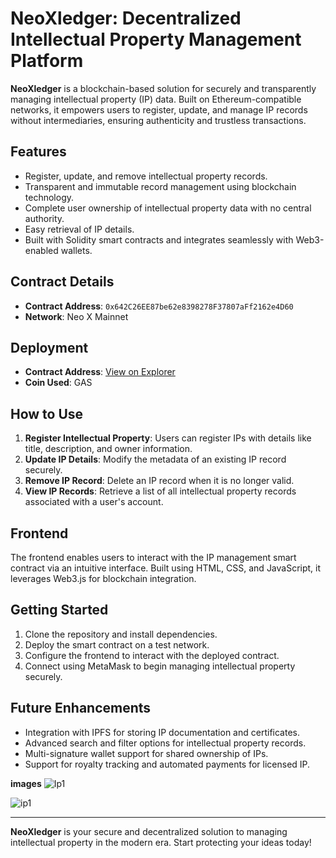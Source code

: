 # NeoXledger: Decentralized Intellectual Property Management Platform

**NeoXledger** is a blockchain-based solution for securely and transparently managing intellectual property (IP) data. Built on Ethereum-compatible networks, it empowers users to register, update, and manage IP records without intermediaries, ensuring authenticity and trustless transactions.

## Features
- Register, update, and remove intellectual property records.
- Transparent and immutable record management using blockchain technology.
- Complete user ownership of intellectual property data with no central authority.
- Easy retrieval of IP details.
- Built with Solidity smart contracts and integrates seamlessly with Web3-enabled wallets.

## Contract Details
- **Contract Address**: `0x642C26EE87be62e8398278F37807aFf2162e4D60`
- **Network**: Neo X Mainnet

## Deployment
- **Contract Address**: [View on Explorer](https://xexplorer.neo.org/address/0x642C26EE87be62e8398278F37807aFf2162e4D60)
- **Coin Used**: GAS

## How to Use
1. **Register Intellectual Property**: Users can register IPs with details like title, description, and owner information.
2. **Update IP Details**: Modify the metadata of an existing IP record securely.
3. **Remove IP Record**: Delete an IP record when it is no longer valid.
4. **View IP Records**: Retrieve a list of all intellectual property records associated with a user's account.

## Frontend
The frontend enables users to interact with the IP management smart contract via an intuitive interface. Built using HTML, CSS, and JavaScript, it leverages Web3.js for blockchain integration.

## Getting Started
1. Clone the repository and install dependencies.
2. Deploy the smart contract on a test network.
3. Configure the frontend to interact with the deployed contract.
4. Connect using MetaMask to begin managing intellectual property securely.

## Future Enhancements
- Integration with IPFS for storing IP documentation and certificates.
- Advanced search and filter options for intellectual property records.
- Multi-signature wallet support for shared ownership of IPs.
- Support for royalty tracking and automated payments for licensed IP.

**images**
![Ip1](https://github.com/user-attachments/assets/42d5c4f4-fb69-4c27-a531-9c5ed8ab1e26)

![ip1](https://github.com/user-attachments/assets/e1daba54-e701-431f-b918-f7d9ba94f16e)


---

**NeoXledger** is your secure and decentralized solution to managing intellectual property in the modern era. Start protecting your ideas today!
